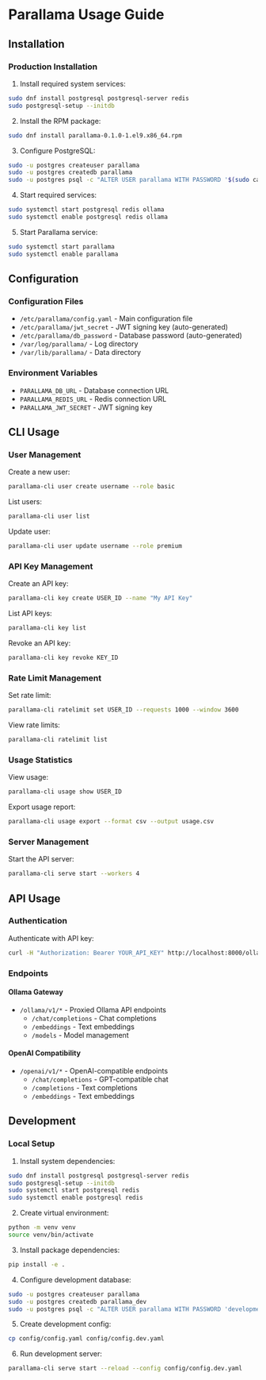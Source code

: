 # Parallama Usage Guide

## Installation

### Production Installation

1. Install required system services:
```bash
sudo dnf install postgresql postgresql-server redis
sudo postgresql-setup --initdb
```

2. Install the RPM package:
```bash
sudo dnf install parallama-0.1.0-1.el9.x86_64.rpm
```

3. Configure PostgreSQL:
```bash
sudo -u postgres createuser parallama
sudo -u postgres createdb parallama
sudo -u postgres psql -c "ALTER USER parallama WITH PASSWORD '$(sudo cat /etc/parallama/db_password)';"
```

4. Start required services:
```bash
sudo systemctl start postgresql redis ollama
sudo systemctl enable postgresql redis ollama
```

5. Start Parallama service:
```bash
sudo systemctl start parallama
sudo systemctl enable parallama
```

## Configuration

### Configuration Files

- `/etc/parallama/config.yaml` - Main configuration file
- `/etc/parallama/jwt_secret` - JWT signing key (auto-generated)
- `/etc/parallama/db_password` - Database password (auto-generated)
- `/var/log/parallama/` - Log directory
- `/var/lib/parallama/` - Data directory

### Environment Variables

- `PARALLAMA_DB_URL` - Database connection URL
- `PARALLAMA_REDIS_URL` - Redis connection URL
- `PARALLAMA_JWT_SECRET` - JWT signing key

## CLI Usage

### User Management

Create a new user:
```bash
parallama-cli user create username --role basic
```

List users:
```bash
parallama-cli user list
```

Update user:
```bash
parallama-cli user update username --role premium
```

### API Key Management

Create an API key:
```bash
parallama-cli key create USER_ID --name "My API Key"
```

List API keys:
```bash
parallama-cli key list
```

Revoke an API key:
```bash
parallama-cli key revoke KEY_ID
```

### Rate Limit Management

Set rate limit:
```bash
parallama-cli ratelimit set USER_ID --requests 1000 --window 3600
```

View rate limits:
```bash
parallama-cli ratelimit list
```

### Usage Statistics

View usage:
```bash
parallama-cli usage show USER_ID
```

Export usage report:
```bash
parallama-cli usage export --format csv --output usage.csv
```

### Server Management

Start the API server:
```bash
parallama-cli serve start --workers 4
```

## API Usage

### Authentication

Authenticate with API key:
```bash
curl -H "Authorization: Bearer YOUR_API_KEY" http://localhost:8000/ollama/v1/chat/completions
```

### Endpoints

#### Ollama Gateway

- `/ollama/v1/*` - Proxied Ollama API endpoints
  - `/chat/completions` - Chat completions
  - `/embeddings` - Text embeddings
  - `/models` - Model management

#### OpenAI Compatibility

- `/openai/v1/*` - OpenAI-compatible endpoints
  - `/chat/completions` - GPT-compatible chat
  - `/completions` - Text completions
  - `/embeddings` - Text embeddings

## Development

### Local Setup

1. Install system dependencies:
```bash
sudo dnf install postgresql postgresql-server redis
sudo postgresql-setup --initdb
sudo systemctl start postgresql redis
sudo systemctl enable postgresql redis
```

2. Create virtual environment:
```bash
python -m venv venv
source venv/bin/activate
```

3. Install package dependencies:
```bash
pip install -e .
```

4. Configure development database:
```bash
sudo -u postgres createuser parallama
sudo -u postgres createdb parallama_dev
sudo -u postgres psql -c "ALTER USER parallama WITH PASSWORD 'development';"
```

5. Create development config:
```bash
cp config/config.yaml config/config.dev.yaml
```

6. Run development server:
```bash
parallama-cli serve start --reload --config config/config.dev.yaml
```
